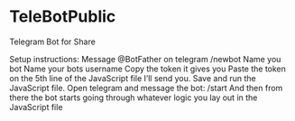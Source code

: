 # TeleBotPublic
Telegram Bot for Share

Setup instructions:
Message @BotFather on telegram
/newbot
Name you bot 
Name your bots username
Copy the token it gives you 
Paste the token on the 5th line of the JavaScript file I’ll send you. 
Save and run the JavaScript file. 
Open telegram and message the bot: /start 
And then from there the bot starts going through whatever logic you lay out in the JavaScript file 
